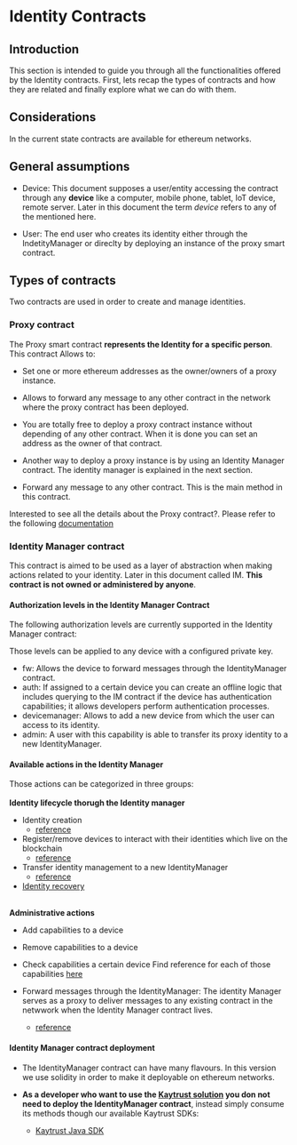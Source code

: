# Identity Contracts

## Introduction

This section is intended to guide you through all the functionalities offered by the Identity contracts. First, lets recap the types of contracts and how they are related and finally explore what we can do with them.

## Considerations

In the current state contracts are available for ethereum networks.

## General assumptions

* Device: This document supposes a user/entity accessing the contract through any **device** like a computer, mobile phone, tablet, IoT device, remote server. Later in this document the term *device* refers to any of the mentioned here.

* User: The end user who creates its identity either through the IndetityManager or direclty by deploying an instance of the proxy smart contract.

## Types of contracts

Two contracts are used in order to create and manage identities.

### Proxy contract

The Proxy smart contract **represents the Identity for a specific person**. This contract Allows to:

* Set one or more ethereum addresses as the owner/owners of a proxy instance.

* Allows to forward any message to any other contract in the network where the proxy contract has been deployed.

* You are totally free to deploy a proxy contract instance without depending of any other contract. When it is done you can set an address as the owner of that contract.

* Another way to deploy a proxy instance is by using an Identity Manager contract. The identity manager is explained in the next section.

* Forward any message to any other contract. This is the main method in this contract.

Interested to see all the details about the Proxy contract?. Please refer to the following [documentation](http://developer.kaytrust.id/Specs/Proxy-Contract-ERC)

### Identity Manager contract

This contract is aimed to be used as a layer of abstraction when making actions related to your identity. Later in this document called IM. **This contract is not owned or administered by anyone**.

#### Authorization levels in the Identity Manager Contract

The following authorization levels are currently supported in the Identity Manager contract:

Those levels can be applied to any device with a configured private key.

* fw: Allows the device to forward messages through the IdentityManager contract.
* auth: If assigned to a certain device you can create an offline logic that includes querying to the IM contract if the device has authentication capabilities; it allows developers perform authentication processes.
* devicemanager: Allows to add a new device from which the user can access to its identity.
* admin: A user with this capability is able to transfer its proxy identity to a new IdentityManager.

#### Available actions in the Identity Manager

Those actions can be categorized in three groups:</br></br>
**Identity lifecycle thorugh the Identity manager**

* Identity creation
  * [reference](/Manuals/diagrams/identity-lifecycle/IM_identity_creation)
* Register/remove devices to interact with their identities which live on the blockchain
  * [reference](/Manuals/diagrams/identity-lifecycle/IM_add_remove_device)
* Transfer identity management to a new IdentityManager
  * [reference](/Manuals/diagrams/identity-lifecycle/IM_migration_to_new_IM)
* [Identity recovery](/Manuals/IM/IM_recover_identity)<br><br>

**Administrative actions**

* Add capabilities to a device
* Remove capabilities to a device
* Check capabilities a certain device
Find reference for each of those capabilities [here](/Manuals/diagrams/administration/IM_identity_administration)
  
* Forward messages through the IdentityManager: The identity Manager serves as a proxy to deliver messages to any existing contract in the netwwork when the Identity Manager contract lives.
  * [reference](/Manuals/diagrams/forward/forward)

#### Identity Manager contract deployment

* The IdentityManager contract can have many flavours. In this version we use solidity in order to make it deployable on ethereum networks.

* **As a developer who want to use the [Kaytrust solution](http://developer.kaytrust.id/) you don not need to deploy the IdentityManager contract**, instead simply consume its methods though our available Kaytrust SDKs:
  * [Kaytrust Java SDK](https://dev.azure.com/everis-peru/KayTrust/_git/KT-SDK-Java)
  